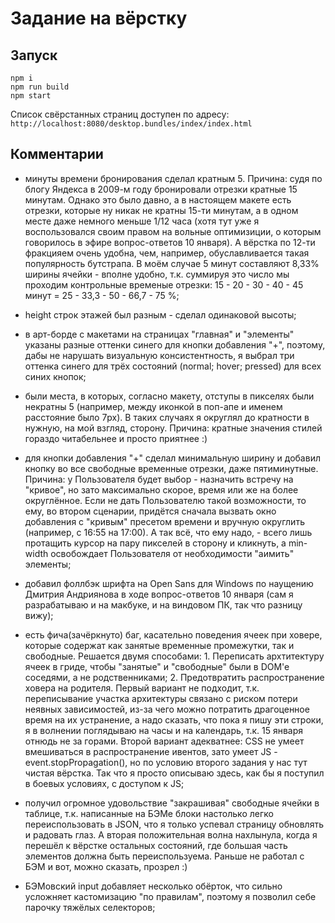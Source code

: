 
# Задание на вёрстку

## Запуск
```
npm i
npm run build
npm start
```
Список свёрстанных страниц доступен по адресу: `http://localhost:8080/desktop.bundles/index/index.html`

## Комментарии
- минуты времени бронирования сделал кратным 5. Причина: судя по блогу Яндекса в 2009-м году бронировали отрезки кратные 15 минутам. Однако это было давно, а в настоящем макете есть отрезки, которые ну никак не кратны 15-ти минутам, а в одном месте даже немного меньше 1/12 часа (хотя тут уже я воспользовался своим правом на вольные оптимизиции, о которым говорилось в эфире вопрос-ответов 10 января). А вёрстка по 12-ти фракцияем очень удобна, чем, например, обуславливается такая популярность бутстрапа. В моём случае 5 минут составляют 8,33% ширины ячейки - вполне удобно, т.к. суммируя это число мы проходим контрольные временые отрезки: 15 - 20 - 30 - 40 - 45 минут = 25 - 33,3 - 50 - 66,7 - 75 %;

- height строк этажей был разным - сделал одинаковой высоты;

- в арт-борде с макетами на страницах "главная" и "элементы" указаны разные оттенки синего для кнопки добавления "+", поэтому, дабы не нарушать визуальную консистентность, я выбрал три оттенка синего для трёх состояний (normal; hover; pressed) для всех синих кнопок;

- были места, в которых, согласно макету, отступы в пикселях были некратны 5 (например, между иконкой в поп-апе и именем расстояние было 7px). В таких случаях я округлял до кратности в нужную, на мой взгляд, сторону. Причина: кратные значения стилей гораздо читабельнее и просто приятнее :)

- для кнопки добавления "+" сделал минимальную ширину и добавил кнопку во все свободные временные отрезки, даже пятиминутные. Причина: у Пользователя будет выбор - назначить встречу на "кривое", но зато максимально скорое, время или же на более округлённое. Если не дать Пользователю такой возможности, то ему, во втором сценарии, придётся сначала вызвать окно добавления с "кривым" пресетом времени и вручную округлить (например, с 16:55 на 17:00). А так всё, что ему надо, - всего лишь протащить курсор на пару пикселей в сторону и кликнуть, а min-width освобождает Пользователя от необходимости "аимить" элементы;

- добавил фоллбэк шрифта на Open Sans для Windows по наущению Дмитрия Андриянова в ходе вопрос-ответов 10 января (сам я разрабатываю и на макбуке, и на виндовом ПК, так что разницу вижу);

- есть фича(зачёркнуто) баг, касательно поведения ячеек при ховере, которые содержат как занятые временные промежутки, так и свободные. Решается двумя способами: 1. Переписать архтитектуру ячеек в гриде, чтобы "занятые" и "свободные" были в DOM'e соседями, а не родственниками; 2. Предотвратить распространение ховера на родителя. Первый вариант не подходит, т.к. переписывание участка архитектуры связано с риском потери неявных зависимостей, из-за чего можно потратить драгоценное время на их устранение, а надо сказать, что пока я пишу эти строки, я в волнении поглядываю на часы и на календарь, т.к. 15 января отнюдь не за горами. Второй вариант адекватнее: CSS не умеет вмешиваться в распространение ивентов, зато умеет JS - event.stopPropagation(), но по условию второго задания у нас тут чистая вёрстка. Так что я просто описываю здесь, как бы я поступил в боевых условиях, с доступом к JS;

- получил огромное удовольствие "закрашивая" свободные ячейки в таблице, т.к. написанные на БЭМе блоки настолько легко переиспользовать в JSON, что я только успевал страницу обновлять и радовать глаз. А вторая положительная волна нахлынула, когда я перешёл к вёрстке остальных состояний, где большая часть элементов должна быть переиспользуема. Раньше не работал с БЭМ и вот, можно сказать, прозрел :)

 - БЭМовский input добавляет несколько обёрток, что сильно усложняет кастомизацию "по правилам", поэтому я позволил себе парочку тяжёлых селекторов;
